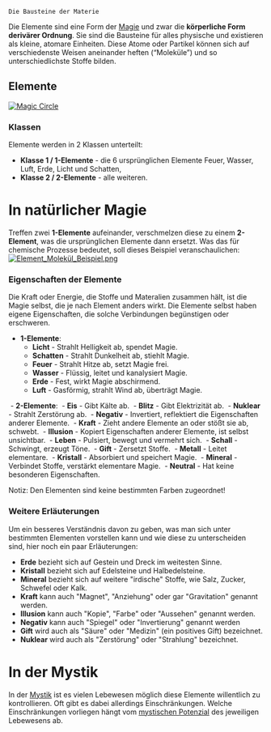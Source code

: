 	Die Bausteine der Materie

Die Elemente sind eine Form der [Magie](Die%20Magie) und zwar die **körperliche Form derivärer Ordnung**. Sie sind die Bausteine für alles physische und existieren als kleine, atomare Einheiten. Diese Atome oder Partikel können sich auf verschiedenste Weisen aneinander heften (“Moleküle”) und so unterschiedlichste Stoffe bilden.  
## Elemente
[![Magic Circle](https://www.worldanvil.com/uploads/images/66cc85d1e444bcc48bb3f53e1ef4853a.jpg "Magic Circle")](https://www.worldanvil.com/i/249707 "Magic Circle")
### Klassen
Elemente werden in 2 Klassen unterteilt:  
- **Klasse 1 / 1-Elemente** - die 6 ursprünglichen Elemente Feuer, Wasser, Luft, Erde, Licht und Schatten,  
- **Klasse 2 / 2-Elemente** - alle weiteren.  

# In natürlicher Magie
Treffen zwei **1-Elemente** aufeinander, verschmelzen diese zu einem **2-Element**, was die ursprünglichen Elemente dann ersetzt. Was das für chemische Prozesse bedeutet, soll dieses Beispiel veranschaulichen:
[![Element_Molekül_Beispiel.png](https://www.worldanvil.com/uploads/images/f04c2793cbd84336b825dc896452d59f.jpg "Element_Molekül_Beispiel.png")](https://www.worldanvil.com/i/156025 "Element_Molekül_Beispiel.png")
### **Eigenschaften der Elemente**
Die Kraft oder Energie, die Stoffe und Materalien zusammen hält, ist die Magie selbst, die je nach Element anders wirkt. Die Elemente selbst haben eigene Eigenschaften, die solche Verbindungen begünstigen oder erschweren.

- **1-Elemente**:
	- **Licht** - Strahlt Helligkeit ab, spendet Magie.
	- **Schatten** - Strahlt Dunkelheit ab, stiehlt Magie.
	- **Feuer** - Strahlt Hitze ab, setzt Magie frei.
	- **Wasser** - Flüssig, leitet und kanalysiert Magie.
	- **Erde** - Fest, wirkt Magie abschirmend.
	- **Luft** - Gasförmig, strahlt Wind ab, überträgt Magie.

 - **2-Elemente**:
	 - **Eis** - Gibt Kälte ab.
	 - **Blitz** - Gibt Elektrizität ab.
	 - **Nuklear** - Strahlt Zerstörung ab.
	 - **Negativ** - Invertiert, reflektiert die Eigenschaften anderer Elemente.
	 - **Kraft** - Zieht andere Elemente an oder stößt sie ab, schwebt.
	 - **Illusion** - Kopiert Eigenschaften anderer Elemente, ist selbst unsichtbar.
	 - **Leben** - Pulsiert, bewegt und vermehrt sich.
	 - **Schall** - Schwingt, erzeugt Töne.
	 - **Gift** - Zersetzt Stoffe.
	 - **Metall** - Leitet elementare.
	 - **Kristall** - Absorbiert und speichert Magie.
	 - **Mineral** - Verbindet Stoffe, verstärkt elementare Magie.
	 - **Neutral** - Hat keine besonderen Eigenschaften.

 Notiz: Den Elementen sind keine bestimmten Farben zugeordnet!

### **Weitere Erläuterungen**
Um ein besseres Verständnis davon zu geben, was man sich unter bestimmten Elementen vorstellen kann und wie diese zu unterscheiden sind, hier noch ein paar Erläuterungen:
- **Erde** bezieht sich auf Gestein und Dreck im weitesten Sinne.
- **Kristall** bezieht sich auf Edelsteine und Halbedelsteine.
- **Mineral** bezieht sich auf weitere "irdische" Stoffe, wie Salz, Zucker, Schwefel oder Kalk.
- **Kraft** kann auch "Magnet", "Anziehung" oder gar "Gravitation" genannt werden.
- **Illusion** kann auch "Kopie", "Farbe" oder "Aussehen" genannt werden.
- **Negativ** kann auch "Spiegel" oder "Invertierung" genannt werden
- **Gift** wird auch als "Säure" oder "Medizin" (ein positives Gift) bezeichnet.
- **Nuklear** wird auch als "Zerstörung" oder "Strahlung" bezeichnet.

# In der Mystik
In der [Mystik](Die%20Mystik.md) ist es vielen Lebewesen möglich diese Elemente willentlich zu kontrollieren. Oft gibt es dabei allerdings Einschränkungen. Welche Einschränkungen vorliegen hängt vom [mystischen Potenzial](Mystisches%20Potential.md) des jeweiligen Lebewesens ab.
